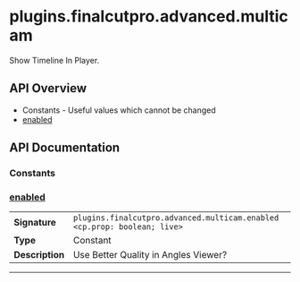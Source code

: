 # plugins.finalcutpro.advanced.multicam

Show Timeline In Player.

## API Overview
* Constants - Useful values which cannot be changed
 * [enabled](#enabled)

## API Documentation

### Constants


### [enabled](#enabled)

|                                             |                                                                                     |
| --------------------------------------------|-------------------------------------------------------------------------------------|
| **Signature**                               | `plugins.finalcutpro.advanced.multicam.enabled <cp.prop: boolean; live>`                                                                    |
| **Type**                                    | Constant                                                                     |
| **Description**                             | Use Better Quality in Angles Viewer?                                                                     |

---
